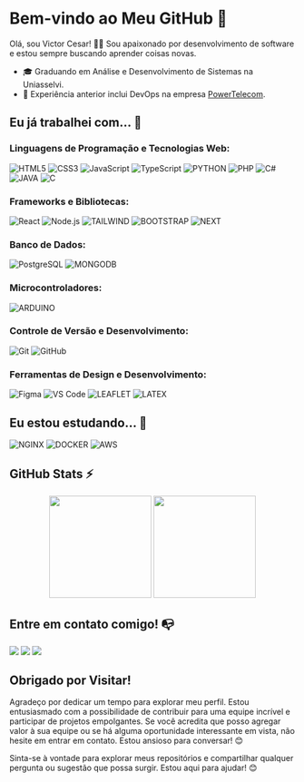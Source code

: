 # Bem-vindo ao Meu GitHub 👋

Olá, sou Victor Cesar! 👨‍💻 Sou apaixonado por desenvolvimento de software e estou sempre buscando aprender coisas novas.

- 🎓 Graduando em Análise e Desenvolvimento de Sistemas na Uniasselvi.
- 💼 Experiência anterior inclui DevOps na empresa [PowerTelecom](https://powertelecom.net.br/home).

## Eu já trabalhei com... 🔧

### Linguagens de Programação e Tecnologias Web:
![HTML5](https://img.shields.io/badge/html5-%23E34F26.svg?style=for-the-badge&logo=html5&logoColor=white)
![CSS3](https://img.shields.io/badge/css3-%231572B6.svg?style=for-the-badge&logo=css3&logoColor=white)
![JavaScript](https://img.shields.io/badge/javascript-%23323330.svg?style=for-the-badge&logo=javascript&logoColor=%23F7DF1E)
![TypeScript](https://img.shields.io/badge/typescript-%23007ACC.svg?style=for-the-badge&logo=typescript&logoColor=white)
![PYTHON](https://img.shields.io/badge/Python-3776AB.svg?style=for-the-badge&logo=Python&logoColor=white)
![PHP](https://img.shields.io/badge/PHP-777BB4.svg?style=for-the-badge&logo=PHP&logoColor=white)
![C#](https://img.shields.io/badge/c%23-%23239120.svg?style=for-the-badge&logo=csharp&logoColor=white)
![JAVA](https://img.shields.io/badge/java-%23ED8B00.svg?style=for-the-badge&logo=java&logoColor=white)
![C](https://img.shields.io/badge/C-00599C?style=for-the-badge&logo=c&logoColor=white)

### Frameworks e Bibliotecas:
![React](https://img.shields.io/badge/react-%2320232a.svg?style=for-the-badge&logo=react&logoColor=%2361DAFB)
![Node.js](https://img.shields.io/badge/node.js-6DA55F?style=for-the-badge&logo=node.js&logoColor=white)
![TAILWIND](https://img.shields.io/badge/Tailwind%20CSS-06B6D4.svg?style=for-the-badge&logo=Tailwind-CSS&logoColor=white)
![BOOTSTRAP](https://img.shields.io/badge/Bootstrap-7952B3.svg?style=for-the-badge&logo=Bootstrap&logoColor=white)
![NEXT](https://img.shields.io/badge/Next.js-000000.svg?style=for-the-badge&logo=nextdotjs&logoColor=white)


### Banco de Dados:
![PostgreSQL](https://img.shields.io/badge/postgres-%23316192.svg?style=for-the-badge&logo=postgresql&logoColor=white)
![MONGODB](https://img.shields.io/badge/MongoDB-47A248.svg?style=for-the-badge&logo=MongoDB&logoColor=white)

### Microcontroladores:
![ARDUINO](https://img.shields.io/badge/Arduino-00878F.svg?style=for-the-badge&logo=Arduino&logoColor=white)

### Controle de Versão e Desenvolvimento:
![Git](https://img.shields.io/badge/git-%23F05033.svg?style=for-the-badge&logo=git&logoColor=white)
![GitHub](https://img.shields.io/badge/github-%23121011.svg?style=for-the-badge&logo=github&logoColor=white)

### Ferramentas de Design e Desenvolvimento:
![Figma](https://img.shields.io/badge/figma-%23F24E1E.svg?style=for-the-badge&logo=figma&logoColor=white)
![VS Code](https://img.shields.io/badge/VS%20Code-0078d7.svg?style=for-the-badge&logo=visual-studio-code&logoColor=white)
![LEAFLET](https://img.shields.io/badge/Leaflet-199900?style=for-the-badge&logo=Leaflet&logoColor=white)
![LATEX](https://img.shields.io/badge/LaTeX-008080.svg?style=for-the-badge&logo=LaTeX&logoColor=white)


## Eu estou estudando... 🧩
![NGINX](https://img.shields.io/badge/NGINX-009639.svg?style=for-the-badge&logo=NGINX&logoColor=white)
![DOCKER](https://img.shields.io/badge/Docker-2CA5E0?style=for-the-badge&logo=docker&logoColor=white)
![AWS](https://img.shields.io/badge/Amazon%20AWS-232F3E.svg?style=for-the-badge&logo=Amazon-AWS&logoColor=white)



<!--
<p align="center">
  <img src="https://github-readme-stats.vercel.app/api?username=victorcsar&theme=vision-friendly-dark&show_icons=true" alt="Victor GitHub stats" width="430"/>
  <img src="https://github-readme-stats.vercel.app/api/top-langs/?username=victorcsar&theme=vision-friendly-dark&layout=compact" alt="Top Langs" width="325"/>
</p>
--->

## GitHub Stats ⚡
<div align="center">
  <img height="180em" src="https://github-readme-stats.vercel.app/api?username=victorcsar&show_icons=true&theme=vision-friendly-dark&include_all_commits=true&count_private=true"/>
  <img height="180em" src="https://github-readme-stats.vercel.app/api/top-langs/?username=victorcsar&layout=compact&langs_count=7&theme=vision-friendly-dark"/>
</div>

## Entre em contato comigo! 📭
<div>
  <a href="https://br.linkedin.com/in/victor-cesar-bastos" target="_blank" rel="noopener noreferrer" ><img src="https://img.shields.io/badge/-LinkedIn-%230077B5?style=for-the-badge&logo=linkedin&logoColor=white" target="_blank"></a>   
  <a href="https://instagram.com/vthorcs" target="_blank" rel="noopener noreferrer" ><img src="https://img.shields.io/badge/-Instagram-%23E4405F?style=for-the-badge&logo=instagram&logoColor=white" target="_blank"></a>
  <a href="mailto:contato.victorcesagx@gmail.com" target="_blank" rel="noopener noreferrer" ><img src="https://img.shields.io/badge/Gmail-EA4335.svg?style=for-the-badge&logo=Gmail&logoColor=white" target="_blank">  </a>
</div>


## Obrigado por Visitar!

Agradeço por dedicar um tempo para explorar meu perfil. Estou entusiasmado com a possibilidade de contribuir para uma equipe incrível e participar de projetos empolgantes. Se você acredita que posso agregar valor à sua equipe ou se há alguma oportunidade interessante em vista, não hesite em entrar em contato. Estou ansioso para conversar! 😊

Sinta-se à vontade para explorar meus repositórios e compartilhar qualquer pergunta ou sugestão que possa surgir. Estou aqui para ajudar! 😊
